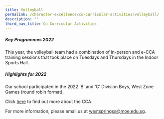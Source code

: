 ```yaml
---
title: Volleyball
permalink: /character-excellence/co-curricular-activities/volleyball/
description: ""
third_nav_title: Co Curricular Activities
---
```

##### **Key Programmes 2022**

This year, the volleyball team had a combination of in-person and e-CCA training sessions that took place on Tuesdays and Thursdays in the Indoor Sports Hall. 

##### **Highlights for 2022**

Our school participated in the 2022 ‘B’ and ‘C’ Division Boys, West Zone Games (round robin 
format).

Click <a href="https://youtu.be/0tcFW8EahWM" target="_blank">here</a> to find out more about the CCA.

For more information, please email us at [westspringss@moe.edu.sg](http://westspringss.moe.edu.sg/).